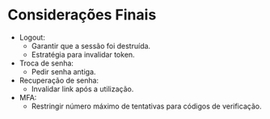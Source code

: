 # Considerações Finais

- Logout:​
    - Garantir que a sessão foi destruída.​
    - Estratégia para invalidar token.​
- Troca de senha:​
    - Pedir senha antiga.​
- Recuperação de senha:​
    - Invalidar link após a utilização.​
- MFA:​
    - Restringir número máximo de tentativas para códigos de verificação.
